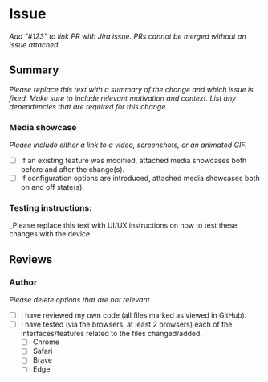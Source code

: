 # Issue

_Add "#123" to link PR with Jira issue. PRs cannot be merged without an issue attached._

## Summary

_Please replace this text with a summary of the change and which issue is fixed. Make sure to include relevant motivation and context. List any dependencies that are required for this change._

### Media showcase

_Please include either a link to a video, screenshots, or an animated GIF._

- [ ] If an existing feature was modified, attached media showcases both before and after the change(s).
- [ ] If configuration options are introduced, attached media showcases both on and off state(s).

### Testing instructions:

\_Please replace this text with UI/UX instructions on how to test these changes with the device.

## Reviews

### Author

_Please delete options that are not relevant._

- [ ] I have reviewed my own code (all files marked as viewed in GitHub).
- [ ] I have tested (via the browsers, at least 2 browsers) each of the interfaces/features related to the files changed/added.
  - [ ] Chrome
  - [ ] Safari
  - [ ] Brave
  - [ ] Edge
